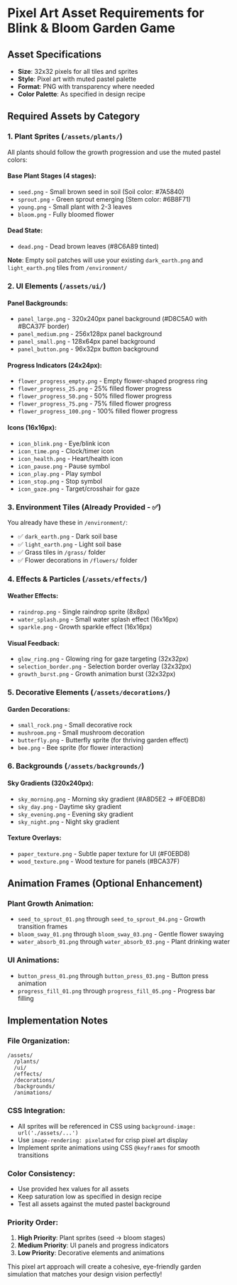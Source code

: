 # Pixel Art Asset Requirements for Blink & Bloom Garden Game

## Asset Specifications
- **Size**: 32x32 pixels for all tiles and sprites
- **Style**: Pixel art with muted pastel palette
- **Format**: PNG with transparency where needed
- **Color Palette**: As specified in design recipe

## Required Assets by Category

### 1. Plant Sprites (`/assets/plants/`)
All plants should follow the growth progression and use the muted pastel colors:

#### Base Plant Stages (4 stages):
- `seed.png` - Small brown seed in soil (Soil color: #7A5840)
- `sprout.png` - Green sprout emerging (Stem color: #6B8F71)  
- `young.png` - Small plant with 2-3 leaves
- `bloom.png` - Fully bloomed flower

#### Dead State:
- `dead.png` - Dead brown leaves (#8C6A89 tinted)

**Note**: Empty soil patches will use your existing `dark_earth.png` and `light_earth.png` tiles from `/environment/`

### 2. UI Elements (`/assets/ui/`)

#### Panel Backgrounds:
- `panel_large.png` - 320x240px panel background (#D8C5A0 with #BCA37F border)
- `panel_medium.png` - 256x128px panel background  
- `panel_small.png` - 128x64px panel background
- `panel_button.png` - 96x32px button background

#### Progress Indicators (24x24px):
- `flower_progress_empty.png` - Empty flower-shaped progress ring
- `flower_progress_25.png` - 25% filled flower progress
- `flower_progress_50.png` - 50% filled flower progress  
- `flower_progress_75.png` - 75% filled flower progress
- `flower_progress_100.png` - 100% filled flower progress

#### Icons (16x16px):
- `icon_blink.png` - Eye/blink icon
- `icon_time.png` - Clock/timer icon
- `icon_health.png` - Heart/health icon
- `icon_pause.png` - Pause symbol
- `icon_play.png` - Play symbol
- `icon_stop.png` - Stop symbol
- `icon_gaze.png` - Target/crosshair for gaze

### 3. Environment Tiles (Already Provided - ✅)
You already have these in `/environment/`:
- ✅ `dark_earth.png` - Dark soil base
- ✅ `light_earth.png` - Light soil base
- ✅ Grass tiles in `/grass/` folder
- ✅ Flower decorations in `/flowers/` folder

### 4. Effects & Particles (`/assets/effects/`)

#### Weather Effects:
- `raindrop.png` - Single raindrop sprite (8x8px)
- `water_splash.png` - Small water splash effect (16x16px)
- `sparkle.png` - Growth sparkle effect (16x16px)

#### Visual Feedback:
- `glow_ring.png` - Glowing ring for gaze targeting (32x32px)
- `selection_border.png` - Selection border overlay (32x32px)
- `growth_burst.png` - Growth animation burst (32x32px)

### 5. Decorative Elements (`/assets/decorations/`)

#### Garden Decorations:
- `small_rock.png` - Small decorative rock
- `mushroom.png` - Small mushroom decoration
- `butterfly.png` - Butterfly sprite (for thriving garden effect)
- `bee.png` - Bee sprite (for flower interaction)



### 6. Backgrounds (`/assets/backgrounds/`)

#### Sky Gradients (320x240px):
- `sky_morning.png` - Morning sky gradient (#A8D5E2 → #F0EBD8)
- `sky_day.png` - Daytime sky gradient
- `sky_evening.png` - Evening sky gradient  
- `sky_night.png` - Night sky gradient

#### Texture Overlays:
- `paper_texture.png` - Subtle paper texture for UI (#F0EBD8)
- `wood_texture.png` - Wood texture for panels (#BCA37F)

## Animation Frames (Optional Enhancement)

### Plant Growth Animation:
- `seed_to_sprout_01.png` through `seed_to_sprout_04.png` - Growth transition frames
- `bloom_sway_01.png` through `bloom_sway_03.png` - Gentle flower swaying
- `water_absorb_01.png` through `water_absorb_03.png` - Plant drinking water

### UI Animations:
- `button_press_01.png` through `button_press_03.png` - Button press animation
- `progress_fill_01.png` through `progress_fill_05.png` - Progress bar filling

## Implementation Notes

### File Organization:
```
/assets/
  /plants/
  /ui/
  /effects/
  /decorations/
  /backgrounds/
  /animations/
```

### CSS Integration:
- All sprites will be referenced in CSS using `background-image: url('./assets/...')`
- Use `image-rendering: pixelated` for crisp pixel art display
- Implement sprite animations using CSS `@keyframes` for smooth transitions

### Color Consistency:
- Use provided hex values for all assets
- Keep saturation low as specified in design recipe
- Test all assets against the muted pastel background

### Priority Order:
1. **High Priority**: Plant sprites (seed → bloom stages)
2. **Medium Priority**: UI panels and progress indicators  
3. **Low Priority**: Decorative elements and animations

This pixel art approach will create a cohesive, eye-friendly garden simulation that matches your design vision perfectly!
